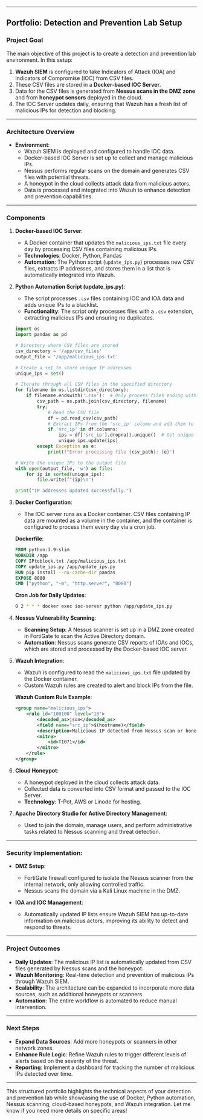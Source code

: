 
---

## **Portfolio: Detection and Prevention Lab Setup**

### **Project Goal**

The main objective of this project is to create a detection and prevention lab environment. In this setup:

1. **Wazuh SIEM** is configured to take Indicators of Attack (IOA) and Indicators of Compromise (IOC) from CSV files.
2. These CSV files are stored in a **Docker-based IOC Server**.
3. Data for the CSV files is generated from **Nessus scans in the DMZ zone** and from **honeypot sensors** deployed in the cloud.
4. The IOC Server updates daily, ensuring that Wazuh has a fresh list of malicious IPs for detection and blocking.

---

### **Architecture Overview**

- **Environment**:  
  - Wazuh SIEM is deployed and configured to handle IOC data.
  - Docker-based IOC Server is set up to collect and manage malicious IPs.
  - Nessus performs regular scans on the domain and generates CSV files with potential threats.
  - A honeypot in the cloud collects attack data from malicious actors.
  - Data is processed and integrated into Wazuh to enhance detection and prevention capabilities.

---

### **Components**

1. **Docker-based IOC Server**:
   - A Docker container that updates the `malicious_ips.txt` file every day by processing CSV files containing malicious IPs.
   - **Technologies**: Docker, Python, Pandas
   - **Automation**: The Python script (`update_ips.py`) processes new CSV files, extracts IP addresses, and stores them in a list that is automatically integrated into Wazuh.

2. **Python Automation Script (update_ips.py)**:
   - The script processes `.csv` files containing IOC and IOA data and adds unique IPs to a blacklist.
   - **Functionality**: The script only processes files with a `.csv` extension, extracting malicious IPs and ensuring no duplicates.
   
   ```python
   import os
   import pandas as pd

   # Directory where CSV files are stored
   csv_directory = '/app/csv_files'
   output_file = '/app/malicious_ips.txt'

   # Create a set to store unique IP addresses
   unique_ips = set()

   # Iterate through all CSV files in the specified directory
   for filename in os.listdir(csv_directory):
       if filename.endswith('.csv'):  # Only process files ending with .csv
           csv_path = os.path.join(csv_directory, filename)
           try:
               # Read the CSV file
               df = pd.read_csv(csv_path)
               # Extract IPs from the 'src_ip' column and add them to the set
               if 'src_ip' in df.columns:
                   ips = df['src_ip'].dropna().unique()  # Get unique IPs
                   unique_ips.update(ips)
           except Exception as e:
               print(f"Error processing file {csv_path}: {e}")

   # Write the unique IPs to the output file
   with open(output_file, 'w') as file:
       for ip in sorted(unique_ips):
           file.write(f"{ip}\n")

   print("IP addresses updated successfully.")
   ```

3. **Docker Configuration**:
   - The IOC server runs as a Docker container. CSV files containing IP data are mounted as a volume in the container, and the container is configured to process them every day via a cron job.
   
   **Dockerfile**:
   ```dockerfile
   FROM python:3.9-slim
   WORKDIR /app
   COPY IPtoblock.txt /app/malicious_ips.txt
   COPY update_ips.py /app/update_ips.py
   RUN pip install --no-cache-dir pandas
   EXPOSE 8080
   CMD ["python", "-m", "http.server", "8080"]
   ```
   
   **Cron Job for Daily Updates**:
   ```bash
   0 2 * * * docker exec ioc-server python /app/update_ips.py
   ```

4. **Nessus Vulnerability Scanning**:
   - **Scanning Setup**: A Nessus scanner is set up in a DMZ zone created in FortiGate to scan the Active Directory domain.
   - **Automation**: Nessus scans generate CSV reports of IOAs and IOCs, which are stored and processed by the Docker-based IOC server.

5. **Wazuh Integration**:
   - Wazuh is configured to read the `malicious_ips.txt` file updated by the Docker container.
   - Custom Wazuh rules are created to alert and block IPs from the file.
   
   **Wazuh Custom Rule Example**:
   ```xml
   <group name="malicious_ips">
       <rule id="100100" level="10">
           <decoded_as>json</decoded_as>
           <field name="src_ip">$(hostname)</field>
           <description>Malicious IP detected from Nessus scan or honeypot.</description>
           <mitre>
               <id>T1071</id>
           </mitre>
       </rule>
   </group>
   ```

6. **Cloud Honeypot**:
   - A honeypot deployed in the cloud collects attack data.
   - Collected data is converted into CSV format and passed to the IOC Server.
   - **Technology**: T-Pot, AWS or Linode for hosting.

7. **Apache Directory Studio for Active Directory Management**:
   - Used to join the domain, manage users, and perform administrative tasks related to Nessus scanning and threat detection.

---

### **Security Implementation:**

- **DMZ Setup**:
   - FortiGate firewall configured to isolate the Nessus scanner from the internal network, only allowing controlled traffic.
   - Nessus scans the domain via a Kali Linux machine in the DMZ.

- **IOA and IOC Management**:
   - Automatically updated IP lists ensure Wazuh SIEM has up-to-date information on malicious actors, improving its ability to detect and respond to threats.

---

### **Project Outcomes**

- **Daily Updates**: The malicious IP list is automatically updated from CSV files generated by Nessus scans and the honeypot.
- **Wazuh Monitoring**: Real-time detection and prevention of malicious IPs through Wazuh SIEM.
- **Scalability**: The architecture can be expanded to incorporate more data sources, such as additional honeypots or scanners.
- **Automation**: The entire workflow is automated to reduce manual intervention.

---

### **Next Steps**

- **Expand Data Sources**: Add more honeypots or scanners in other network zones.
- **Enhance Rule Logic**: Refine Wazuh rules to trigger different levels of alerts based on the severity of the threat.
- **Reporting**: Implement a dashboard for tracking the number of malicious IPs detected over time.

---

This structured portfolio highlights the technical aspects of your detection and prevention lab while showcasing the use of Docker, Python automation, Nessus scanning, cloud-based honeypots, and Wazuh integration. Let me know if you need more details on specific areas!
